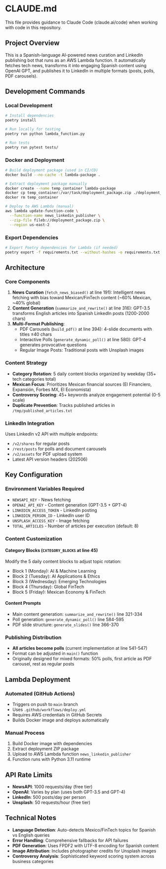 # CLAUDE.md

This file provides guidance to Claude Code (claude.ai/code) when working with code in this repository.

## Project Overview

This is a Spanish-language AI-powered news curation and LinkedIn publishing bot that runs as an AWS Lambda function. It automatically fetches tech news, transforms it into engaging Spanish content using OpenAI GPT, and publishes it to LinkedIn in multiple formats (posts, polls, PDF carousels).

## Development Commands

### Local Development
```bash
# Install dependencies
poetry install

# Run locally for testing
poetry run python lambda_function.py

# Run tests
poetry run pytest tests/
```

### Docker and Deployment
```bash
# Build deployment package (used in CI/CD)
docker build --no-cache -t lambda-package .

# Extract deployment package manually
docker create --name temp_container lambda-package
docker cp temp_container:/var/task/deployment_package.zip ./deployment_package.zip
docker rm temp_container

# Deploy to AWS Lambda (manual)
aws lambda update-function-code \
  --function-name news_linkedin_publisher \
  --zip-file fileb://deployment_package.zip \
  --region us-east-2
```

### Export Dependencies
```bash
# Export Poetry dependencies for Lambda (if needed)
poetry export -f requirements.txt --without-hashes -o requirements.txt
```

## Architecture

### Core Components

1. **News Curation** (`fetch_news_biased()` at line 191): Intelligent news fetching with bias toward Mexican/FinTech content (~60% Mexican, ~40% global)
2. **Content Generation** (`summarize_and_rewrite()` at line 316): GPT-3.5 transforms English articles into Spanish LinkedIn posts (1200-2000 chars)
3. **Multi-Format Publishing**: 
   - PDF Carousels (`build_pdf()` at line 394): 4-slide documents with titles ≤40 chars
   - Interactive Polls (`generate_dynamic_poll()` at line 580): GPT-4 generates provocative questions
   - Regular Image Posts: Traditional posts with Unsplash images

### Content Strategy

- **Category Rotation**: 5 daily content blocks organized by weekday (35+ tech categories total)
- **Mexican Focus**: Prioritizes Mexican financial sources (El Financiero, Expansión, Forbes MX, El Economista)
- **Controversy Scoring**: 45+ keywords analyze engagement potential (0-5 scale)
- **Duplicate Prevention**: Tracks published articles in `/tmp/published_articles.txt`

### LinkedIn Integration

Uses LinkedIn v2 API with multiple endpoints:
- `/v2/shares` for regular posts
- `/rest/posts` for polls and document carousels
- `/v2/assets` for PDF upload system
- Latest API version headers (202506)

## Key Configuration

### Environment Variables Required
- `NEWSAPI_KEY` - News fetching
- `OPENAI_API_KEY` - Content generation (GPT-3.5 + GPT-4)
- `LINKEDIN_ACCESS_TOKEN` - LinkedIn posting
- `LINKEDIN_PERSON_ID` - LinkedIn user ID
- `UNSPLASH_ACCESS_KEY` - Image fetching
- `TOTAL_ARTICLES` - Number of articles per execution (default: 8)

### Content Customization

#### Category Blocks (`CATEGORY_BLOCKS` at line 45)
Modify the 5 daily content blocks to adjust topic rotation:
- Block 1 (Monday): AI & Machine Learning
- Block 2 (Tuesday): AI Applications & Ethics  
- Block 3 (Wednesday): Emerging Technologies
- Block 4 (Thursday): Global FinTech
- Block 5 (Friday): Mexican Economy & FinTech

#### Content Prompts
- Main content generation: `summarize_and_rewrite()` line 321-334
- Poll generation: `generate_dynamic_poll()` line 584-595
- PDF slide structure: `generate_slides()` line 366-370

### Publishing Distribution
- **All articles become polls** (current implementation at line 541-547)
- Format can be adjusted in `main()` function
- Originally designed for mixed formats: 50% polls, first article as PDF carousel, rest as regular posts

## Lambda Deployment

### Automated (GitHub Actions)
- Triggers on push to `main` branch
- Uses `.github/workflows/deploy.yml`
- Requires AWS credentials in GitHub Secrets
- Builds Docker image and deploys automatically

### Manual Process
1. Build Docker image with dependencies
2. Extract deployment ZIP package  
3. Upload to AWS Lambda function `news_linkedin_publisher`
4. Function runs with Python 3.11 runtime

## API Rate Limits

- **NewsAPI**: 1000 requests/day (free tier)
- **OpenAI**: Varies by plan (uses both GPT-3.5 and GPT-4)
- **LinkedIn**: 500 posts/day per person
- **Unsplash**: 50 requests/hour (free tier)

## Technical Notes

- **Language Detection**: Auto-detects Mexico/FinTech topics for Spanish vs English queries
- **Error Handling**: Comprehensive fallbacks for API failures
- **PDF Generation**: Uses FPDF2 with UTF-8 encoding for Spanish content
- **Image Attribution**: Includes photographer credits for Unsplash images
- **Controversy Analysis**: Sophisticated keyword scoring system across business categories